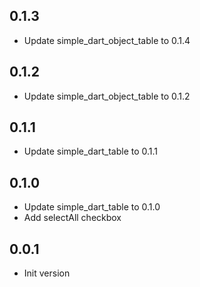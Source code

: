 ## 0.1.3

- Update simple_dart_object_table to 0.1.4

## 0.1.2

- Update simple_dart_object_table to 0.1.2

## 0.1.1

- Update simple_dart_table to 0.1.1

## 0.1.0

- Update simple_dart_table to 0.1.0
- Add selectAll checkbox

## 0.0.1

- Init version